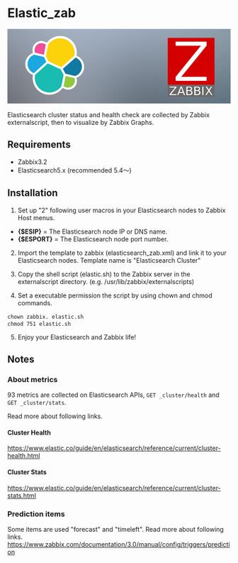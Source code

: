 # Elastic_zab

![header](./es-zab.png)

Elasticsearch cluster status and health check  are collected by Zabbix externalscript, then  to visualize by Zabbix Graphs.

## Requirements
* Zabbix3.2
* Elasticsearch5.x (recommended 5.4～)

## Installation
1. Set up "2" following user macros in your Elasticsearch nodes to Zabbix Host menus.
 * **{$ESIP}** = The Elasticsearch node IP or DNS name.
 * **{$ESPORT}** = The Elasticsearch node port number.

2. Import the template to zabbix (elasticsearch_zab.xml) and link it to your Elasticsearch nodes.
Template name is "Elasticsearch Cluster"

3. Copy the shell script (elastic.sh) to the Zabbix server in the externalscript directory. (e.g. /usr/lib/zabbix/externalscripts)

4. Set a executable permission the script by using chown and chmod commands.
```
chown zabbix. elastic.sh
chmod 751 elastic.sh
```
5. Enjoy your Elasticsearch and Zabbix life!

## Notes
### About metrics
93 metrics are collected on Elasticsearch APIs,  ```GET _cluster/health``` and ```GET _cluster/stats```.

Read more about following links.
#### Cluster Health
https://www.elastic.co/guide/en/elasticsearch/reference/current/cluster-health.html

#### Cluster Stats
https://www.elastic.co/guide/en/elasticsearch/reference/current/cluster-stats.html

### Prediction items
Some items are used "forecast" and "timeleft".
Read more about following links.
https://www.zabbix.com/documentation/3.0/manual/config/triggers/prediction
